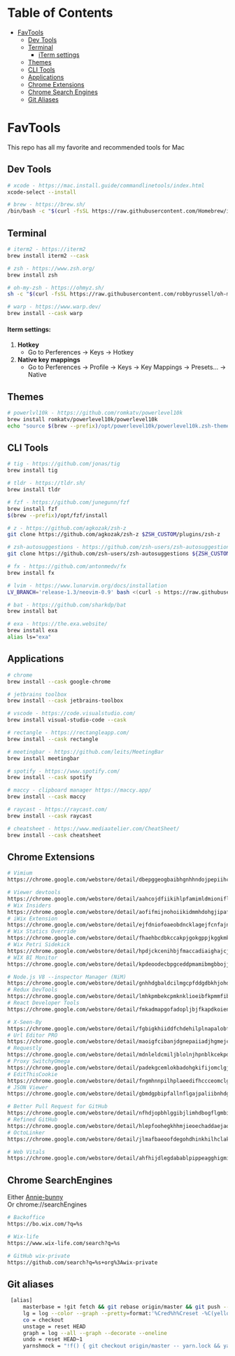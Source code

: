 # Table of Contents

- [FavTools](#favtools)
  - [Dev Tools](#dev-tools)
  - [Terminal](#terminal)
    - [iTerm settings](#iterm-settings)
  - [Themes](#themes)
  - [CLI Tools](#cli-tools)
  - [Applications](#applications)
  - [Chrome Extensions](#chrome-extensions)
  - [Chrome Search Engines](#chrome-searchengines)
  - [Git Aliases](#git-aliases)

# FavTools
This repo has all my favorite and recommended tools for Mac

## Dev Tools

```sh
# xcode - https://mac.install.guide/commandlinetools/index.html
xcode-select --install

# brew - https://brew.sh/
/bin/bash -c "$(curl -fsSL https://raw.githubusercontent.com/Homebrew/install/HEAD/install.sh)"
```

## Terminal
```sh
# iterm2 - https://iterm2
brew install iterm2 --cask

# zsh - https://www.zsh.org/
brew install zsh

# oh-my-zsh - https://ohmyz.sh/
sh -c "$(curl -fsSL https://raw.githubusercontent.com/robbyrussell/oh-my-zsh/master/tools/install.sh)"

# warp - https://www.warp.dev/ 
brew install --cask warp
```

#### Iterm settings:
1. **Hotkey**
   - Go to Perferences -> Keys -> Hotkey
2. **Native key mappings**
   - Go to Perferences -> Profile -> Keys -> Key Mappings -> Presets... -> Native

## Themes

```sh
# powerlvl10k - https://github.com/romkatv/powerlevel10k
brew install romkatv/powerlevel10k/powerlevel10k
echo "source $(brew --prefix)/opt/powerlevel10k/powerlevel10k.zsh-theme" >>~/.zshrc
```

## CLI Tools
```sh
# tig - https://github.com/jonas/tig
brew install tig

# tldr - https://tldr.sh/
brew install tldr

# fzf - https://github.com/junegunn/fzf
brew install fzf
$(brew --prefix)/opt/fzf/install

# z - https://github.com/agkozak/zsh-z
git clone https://github.com/agkozak/zsh-z $ZSH_CUSTOM/plugins/zsh-z

# zsh-autosuggestions - https://github.com/zsh-users/zsh-autosuggestions
git clone https://github.com/zsh-users/zsh-autosuggestions ${ZSH_CUSTOM:-~/.oh-my-zsh/custom}/plugins/zsh-autosuggestions

# fx - https://github.com/antonmedv/fx
brew install fx

# lvim - https://www.lunarvim.org/docs/installation
LV_BRANCH='release-1.3/neovim-0.9' bash <(curl -s https://raw.githubusercontent.com/LunarVim/LunarVim/release-1.3/neovim-0.9/utils/installer/install.sh)

# bat - https://github.com/sharkdp/bat
brew install bat

# exa - https://the.exa.website/
brew install exa
alias ls="exa"
```

## Applications

```sh
# chrome
brew install --cask google-chrome

# jetbrains toolbox
brew install --cask jetbrains-toolbox

# vscode - https://code.visualstudio.com/
brew install visual-studio-code --cask

# rectangle - https://rectangleapp.com/
brew install --cask rectangle

# meetingbar - https://github.com/leits/MeetingBar
brew install meetingbar

# spotify - https://www.spotify.com/
brew install --cask spotify

# maccy - clipboard manager https://maccy.app/
brew install --cask maccy

# raycast - https://raycast.com/
brew install --cask raycast

# cheatsheet - https://www.mediaatelier.com/CheatSheet/
brew install --cask cheatsheet
```

## Chrome Extensions

```sh 
# Vimium
https://chrome.google.com/webstore/detail/dbepggeogbaibhgnhhndojpepiihcmeb 

# Viewer devtools
https://chrome.google.com/webstore/detail/aahcojdfiikihlpfamimldmionifllkl
# Wix Insiders
https://chrome.google.com/webstore/detail/aofifmijnohoiikidmmhdohgjipaflak 
# iWix Extension
https://chrome.google.com/webstore/detail/ejfdniofoaeobdncklagejfcnfajnpgc
# Wix Statics Override
https://chrome.google.com/webstore/detail/fhaehbcdbkccakpjgokgppjkggkmkmbl 
# Wix Petri Sidekick
https://chrome.google.com/webstore/detail/hpdjckcenihbjfmaccadiaighajcjope
# WIX BI Monitor
https://chrome.google.com/webstore/detail/kpdeoodecbpgceddpmamibmgbbojjhjm

# Node.js V8 --inspector Manager (NiM)
https://chrome.google.com/webstore/detail/gnhhdgbaldcilmgcpfddgdbkhjohddkj 
# Redux DevTools
https://chrome.google.com/webstore/detail/lmhkpmbekcpmknklioeibfkpmmfibljd
# React Developer Tools
https://chrome.google.com/webstore/detail/fmkadmapgofadopljbjfkapdkoienihi

# X-Seen-By
https://chrome.google.com/webstore/detail/fgbigkhiiddfchdehilplnapalobfjei
# Url Editor PRO
https://chrome.google.com/webstore/detail/maoigfcibanjdgnepaiiadjhgmejclea
# Requestly
https://chrome.google.com/webstore/detail/mdnleldcmiljblolnjhpnblkcekpdkpa
# Proxy SwitchyOmega
https://chrome.google.com/webstore/detail/padekgcemlokbadohgkifijomclgjgif
# EditThisCookie
https://chrome.google.com/webstore/detail/fngmhnnpilhplaeedifhccceomclgfbg 
# JSON Viewer
https://chrome.google.com/webstore/detail/gbmdgpbipfallnflgajpaliibnhdgobh

# Better Pull Request for GitHub
https://chrome.google.com/webstore/detail/nfhdjopbhlggibjlimhdbogflgmbiahc
# Refined GitHub
https://chrome.google.com/webstore/detail/hlepfoohegkhhmjieoechaddaejaokhf
# OctoLinker
https://chrome.google.com/webstore/detail/jlmafbaeoofdegohdhinkhilhclaklkp 

# Web Vitals
https://chrome.google.com/webstore/detail/ahfhijdlegdabablpippeagghigmibma 
```

## Chrome SearchEngines
Either [Annie-bunny](https://github.com/snirsh-wix/annie-bunny)<br/>
Or chrome://searchEngines
```sh
# Backoffice
https://bo.wix.com/?q=%s

# Wix-life
https://www.wix-life.com/search?q=%s

# GitHub wix-private
https://github.com/search?q=%s+org%3Awix-private
```

## Git aliases
```sh
 [alias]
     masterbase = !git fetch && git rebase origin/master && git push --force-with-lease
     lg = log --color --graph --pretty=format:'%Cred%h%Creset -%C(yellow)%d%Creset %s %Cgreen(%cr) %C(bold blue)<%an>%Creset' --abbrev-commit
     co = checkout
     unstage = reset HEAD
     graph = log --all --graph --decorate --oneline
     undo = reset HEAD~1
     yarnshmock = "!f() { git checkout origin/master -- yarn.lock && yarn && git add yarn.lock && git commit -m 'Resolve yarn.lock conflict by accepting master branch version and running yarn' && git push;}; f"
 ```
